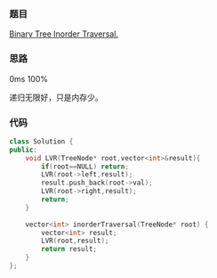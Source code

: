 ### 题目
[Binary Tree Inorder Traversal.](https://leetcode-cn.com/problems/binary-tree-inorder-traversal/solution/)
### 思路
0ms 100%

递归无限好，只是内存少。
### 代码
```c++
class Solution {
public:
    void LVR(TreeNode* root,vector<int>&result){
        if(root==NULL) return;
        LVR(root->left,result);
        result.push_back(root->val);
        LVR(root->right,result);
        return;
    }
    
    vector<int> inorderTraversal(TreeNode* root) {
        vector<int> result;
        LVR(root,result);
        return result;
    }
};
```

